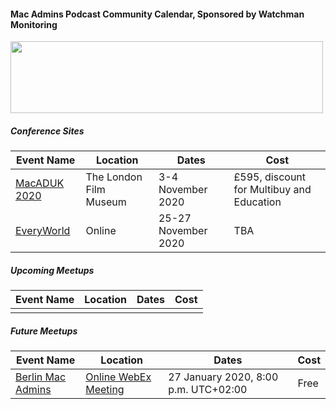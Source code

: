 #### Mac Admins Podcast Community Calendar, Sponsored by Watchman Monitoring

[<img src="https://podcast.macadmins.org/wp-content/uploads/2017/06/Watchman-Monitoring-logo-blue.png" alt="" width="500" height="115" />](https://www.watchmanmonitoring.com)

##### Conference Sites

| Event Name | Location | Dates | Cost |
|------------|----------|-------|------|
| [MacADUK 2020](https://macad.uk) | The London Film Museum | 3-4 November 2020 | £595, discount for Multibuy and Education |
| [EveryWorld](https://auc.edu.au/everyworld/about/) | Online | 25-27 November 2020 | TBA |


##### Upcoming Meetups

| Event Name | Location | Dates | Cost |
|------------|----------|-------|------|
|  |  |  |  |

##### Future Meetups

| Event Name | Location | Dates | Cost |
|------------|----------|-------|------|
| [Berlin Mac Admins](https://berlinmacadmins.github.io/) | [Online WebEx Meeting](https://fu-berlin.webex.com/fu-berlin-en/j.php?MTID=me8a2fa2a94d525d03e3497d6ed53dae1) | 27 January 2020, 8:00 p.m. UTC+02:00 | Free |
